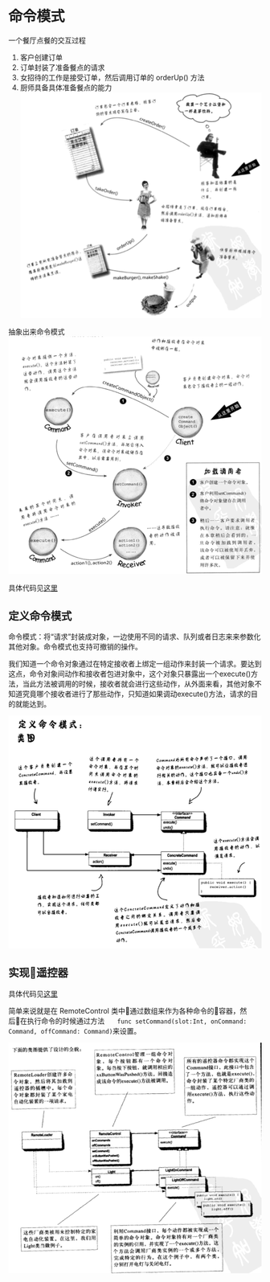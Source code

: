 # 命令模式
一个餐厅点餐的交互过程
1. 客户创建订单
2. 订单封装了准备餐点的请求
3. 女招待的工作是接受订单，然后调用订单的 orderUp() 方法
4. 厨师具备具体准备餐点的能力
![](./images/06-command-pattern-1.png)

抽象出来命令模式
![](./images/06-command-pattern-2.png)

具体代码见[这里](./code/06-command-pattern/01-Command)

## 定义命令模式
命令模式：将“请求”封装成对象，一边使用不同的请求、队列或者日志来来参数化其他对象。命令模式也支持可撤销的操作。

我们知道一个命令对象通过在特定接收者上绑定一组动作来封装一个请求。要达到这点，命令对象间动作和接收者包进对象中，这个对象只暴露出一个execute()方法，当此方法被调用的时候，接收者就会进行这些动作，从外面来看，其他对象不知道究竟哪个接收者进行了那些动作，只知道如果调动execute()方法，请求的目的就能达到。

![](./images/06-command-pattern-3.png)

## 实现遥控器
具体代码见[这里](./code/06-command-pattern/02-Command)

简单来说就是在 RemoteControl 类中通过数组来作为各种命令的容器，然后在执行命令的时候通过方法 `    func setCommand(slot:Int, onCommand: Command, offCommand: Command) `来设置。

![](./images/06-command-pattern-4.png)


